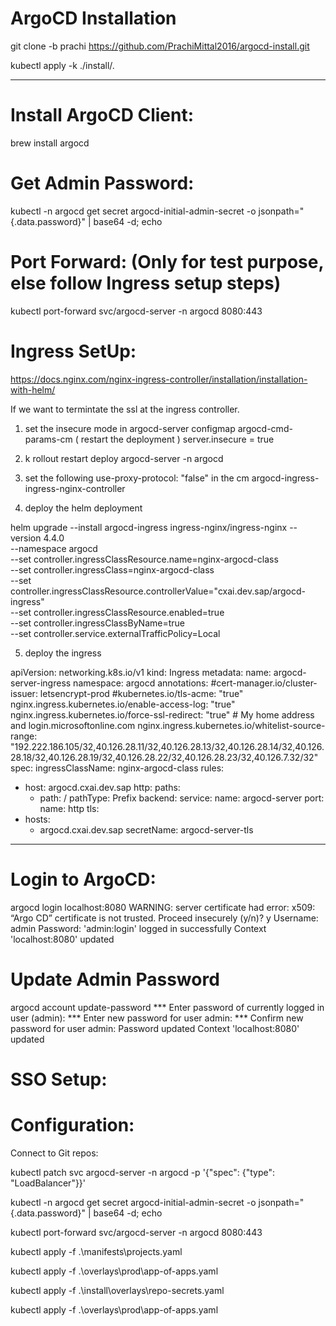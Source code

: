 # ArgoCD Installation

git clone -b prachi https://github.com/PrachiMittal2016/argocd-install.git

kubectl apply -k ./install/.

--------

# Install ArgoCD Client:

brew install argocd

# Get Admin Password:

kubectl -n argocd get secret argocd-initial-admin-secret -o jsonpath="{.data.password}" | base64 -d; echo

# Port Forward: (Only for test purpose, else follow Ingress setup steps)
kubectl port-forward svc/argocd-server -n argocd 8080:443

# Ingress SetUp:
https://docs.nginx.com/nginx-ingress-controller/installation/installation-with-helm/

If we want to termintate the ssl at the ingress controller.

1) set the insecure mode in argocd-server configmap  argocd-cmd-params-cm ( restart the deployment )
    server.insecure = true
2) k rollout restart deploy argocd-server -n argocd

3) set the following use-proxy-protocol: "false" in the cm argocd-ingress-ingress-nginx-controller

4) deploy the helm deployment    

helm upgrade --install argocd-ingress ingress-nginx/ingress-nginx  --version 4.4.0 \
--namespace argocd \
--set controller.ingressClassResource.name=nginx-argocd-class \
--set controller.ingressClass=nginx-argocd-class \
--set controller.ingressClassResource.controllerValue="cxai.dev.sap/argocd-ingress" \
--set controller.ingressClassResource.enabled=true \
--set controller.ingressClassByName=true \
--set controller.service.externalTrafficPolicy=Local

5) deploy the ingress 

apiVersion: networking.k8s.io/v1
kind: Ingress
metadata:
  name: argocd-server-ingress
  namespace: argocd
  annotations:
    #cert-manager.io/cluster-issuer: letsencrypt-prod
    #kubernetes.io/tls-acme: "true"
    nginx.ingress.kubernetes.io/enable-access-log: "true"
    nginx.ingress.kubernetes.io/force-ssl-redirect: "true"
    # My home address and login.microsoftonline.com
    nginx.ingress.kubernetes.io/whitelist-source-range: "192.222.186.105/32,40.126.28.11/32,40.126.28.13/32,40.126.28.14/32,40.126.28.18/32,40.126.28.19/32,40.126.28.22/32,40.126.28.23/32,40.126.7.32/32"
spec:
  ingressClassName: nginx-argocd-class
  rules:
  - host: argocd.cxai.dev.sap
    http:
      paths:
      - path: /
        pathType: Prefix
        backend:
          service:
            name: argocd-server
            port:
              name: http
  tls:
  - hosts:
    - argocd.cxai.dev.sap
    secretName: argocd-server-tls 
-------
# Login to ArgoCD:

argocd login localhost:8080
WARNING: server certificate had error: x509: “Argo CD” certificate is not trusted. Proceed insecurely (y/n)? y
Username: admin
Password: 
'admin:login' logged in successfully
Context 'localhost:8080' updated

# Update Admin Password

argocd account update-password
*** Enter password of currently logged in user (admin): 
*** Enter new password for user admin: 
*** Confirm new password for user admin: 
Password updated
Context 'localhost:8080' updated

# SSO Setup:

# Configuration:

Connect to Git repos:


kubectl patch svc argocd-server -n argocd -p '{"spec": {"type": "LoadBalancer"}}'

kubectl -n argocd get secret argocd-initial-admin-secret -o jsonpath="{.data.password}" | base64 -d; echo

kubectl port-forward svc/argocd-server -n argocd 8080:443

kubectl apply -f .\manifests\projects.yaml

kubectl apply -f .\overlays\prod\app-of-apps.yaml

kubectl apply -f .\install\overlays\repo-secrets.yaml

kubectl apply -f .\overlays\prod\app-of-apps.yaml
